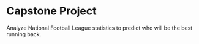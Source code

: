 # Capstone Project
Analyze National Football League statistics to predict who will be the best running back.
